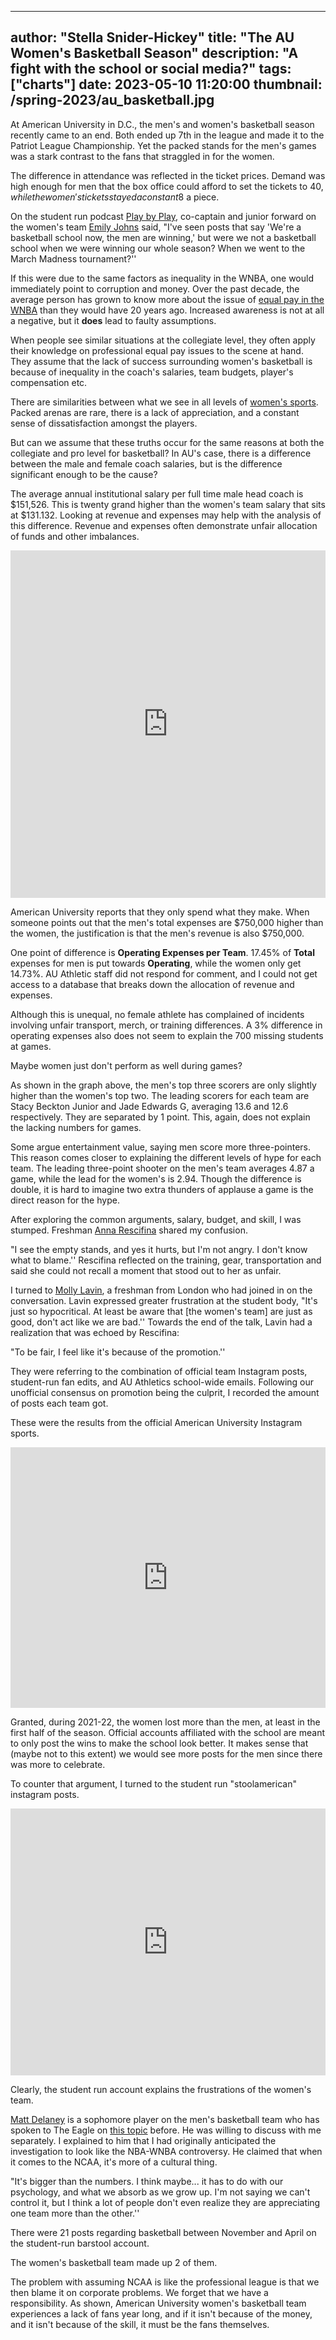 
---
author: "Stella Snider-Hickey"
title: "The AU Women's Basketball Season"
description: "A fight with the school or social media?"
tags: ["charts"]
date: 2023-05-10 11:20:00
thumbnail: /spring-2023/au_basketball.jpg
---


At American University in D.C., the men's and women's basketball season recently came to an end. Both ended up 7th in the league and made it to the Patriot League Championship. Yet the packed stands for the men's games was a stark contrast to the fans that straggled in for the women. 

The difference in attendance was reflected in the ticket prices. Demand was high enough for men that the box office could afford to set the tickets to 40$, while the women's tickets stayed a constant 8$ a piece. 

On the student run podcast [Play by Play](https://www.theeagleonline.com/article/2023/03/play-by-play-episode-2-basketball-with-emily-johns-and-kayla-henning), co-captain and junior forward on the women's team [Emily Johns](https://aueagles.com/sports/womens-basketball/roster/emily-johns/5776) said, "I've seen posts that say 'We're a basketball school now, the men are winning,' but were we not a basketball school when we were winning our whole season? When we went to the March Madness tournament?''

If this were due to the same factors as inequality in the WNBA, one would immediately point to corruption and money. Over the past decade, the average person has grown to know more about the issue of [equal pay in the WNBA](https://www.washingtonpost.com/sports/2022/03/25/wnba-overseas-brittney-griner-pay/) than they would have 20 years ago. Increased awareness is not at all a negative, but it **does** lead to faulty assumptions.

When people see similar situations at the collegiate level, they often apply their knowledge on professional equal pay issues to the scene at hand. They assume that the lack of success surrounding women's basketball is because of inequality in the coach's salaries, team budgets, player's compensation etc. 

There are similarities between what we see in all levels of [women's sports](https://www.washingtonpost.com/opinions/womens-sports-coverage-lacking/2011/06/10/AGk2kLPH_story.html). Packed arenas are rare, there is a lack of appreciation, and a constant sense of dissatisfaction amongst the players. 

But can we assume that these truths occur for the same reasons at both the collegiate and pro level for basketball? In AU's case, there is a difference between the male and female coach salaries, but is the difference significant enough to be the cause?

The average annual institutional salary per full time male head coach is $151,526. This is twenty grand higher than the women's team salary that sits at $131.132. Looking at revenue and expenses may help with the analysis of this difference. Revenue and expenses often demonstrate unfair allocation of funds and other imbalances.

<iframe title="Revenue and Expenses" aria-label="Table" id="datawrapper-chart-ong4m" src="https://datawrapper.dwcdn.net/ong4m/1/" scrolling="no" frameborder="0" style="width: 0; min-width: 100% !important; border: none;" height="556" data-external="1"></iframe><script type="text/javascript">!function(){"use strict";window.addEventListener("message",(function(a){if(void 0!==a.data["datawrapper-height"]){var e=document.querySelectorAll("iframe");for(var t in a.data["datawrapper-height"])for(var r=0;r<e.length;r++)if(e[r].contentWindow===a.source){var i=a.data["datawrapper-height"][t]+"px";e[r].style.height=i}}}))}();</script>

American University reports that they only spend what they make. When someone points out that the men's total expenses are $750,000 higher than the women, the justification is that the men's revenue is also $750,000. 

One point of difference is **Operating Expenses per Team**. 17.45% of **Total** expenses for men is put towards **Operating**, while the women only get 14.73%. AU Athletic staff did not respond for comment, and I could not get access to a database that breaks down the allocation of revenue and expenses.

Although this is unequal, no female athlete has complained of incidents involving unfair transport, merch, or training differences. A 3% difference in operating expenses also does not seem to explain the 700 missing students at games.

Maybe women just don't perform as well during games?

<div class="flourish-embed flourish-scatter" data-src="visualisation/13584295"><script src="https://public.flourish.studio/resources/embed.js"></script></div>

As shown in the graph above, the men's top three scorers are only slightly higher than the women's top two. The leading scorers for each team are Stacy Beckton Junior and Jade Edwards G, averaging 13.6 and 12.6 respectively. They are separated by 1 point. This, again, does not explain the lacking numbers for games.

Some argue entertainment value, saying men score more three-pointers. This reason comes closer to explaining the different levels of hype for each team. The leading three-point shooter on the men's team averages 4.87 a game, while the lead for the women's is 2.94. Though the difference is double, it is hard to imagine two extra thunders of applause a game is the direct reason for the hype.

After exploring the common arguments, salary, budget, and skill, I was stumped. Freshman [Anna Rescifina](https://aueagles.com/sports/womens-basketball/roster/anna-rescifina/5986) shared my confusion. 

"I see the empty stands, and yes it hurts, but I'm not angry. I don't know what to blame.'' Rescifina reflected on the training, gear, transportation and said she could not recall a moment that stood out to her as unfair.

I turned to [Molly Lavin](https://aueagles.com/sports/womens-basketball/roster/molly-lavin/5990), a freshman from London who had joined in on the conversation. Lavin expressed greater frustration at the student body, "It's just so hypocritical. At least be aware that [the women's team] are just as good, don't act like we are bad.'' Towards the end of the talk, Lavin had a realization that was echoed by Rescifina:

"To be fair, I feel like it's because of the promotion.''

They were referring to the combination of official team Instagram posts, student-run fan edits, and AU Athletics school-wide emails. Following our unofficial consensus on promotion being the culprit, I recorded the amount of posts each team got.

These were the results from the official American University Instagram sports.

<iframe title="Official Social Media Promotion- Monthly Ratios" aria-label="Multiple Pies" id="datawrapper-chart-Dk8bw" src="https://datawrapper.dwcdn.net/Dk8bw/2/" scrolling="no" frameborder="0" style="width: 0; min-width: 100% !important; border: none;" height="417" data-external="1"></iframe><script type="text/javascript">!function(){"use strict";window.addEventListener("message",(function(a){if(void 0!==a.data["datawrapper-height"]){var e=document.querySelectorAll("iframe");for(var t in a.data["datawrapper-height"])for(var r=0;r<e.length;r++)if(e[r].contentWindow===a.source){var i=a.data["datawrapper-height"][t]+"px";e[r].style.height=i}}}))}();
</script>

Granted, during 2021-22, the women lost more than the men, at least in the first half of the season. Official accounts affiliated with the school are meant to only post the wins to make the school look better. It makes sense that (maybe not to this extent) we would see more posts for the men since there was more to celebrate.

To counter that argument, I turned to the student run "stoolamerican" instagram posts.

<iframe title="Student Online Support- Monthly Ratios" aria-label="Multiple Pies" id="datawrapper-chart-dAFqi" src="https://datawrapper.dwcdn.net/dAFqi/1/" scrolling="no" frameborder="0" style="width: 0; min-width: 100% !important; border: none;" height="427" data-external="1"></iframe><script type="text/javascript">!function(){"use strict";window.addEventListener("message",(function(a){if(void 0!==a.data["datawrapper-height"]){var e=document.querySelectorAll("iframe");for(var t in a.data["datawrapper-height"])for(var r=0;r<e.length;r++)if(e[r].contentWindow===a.source){var i=a.data["datawrapper-height"][t]+"px";e[r].style.height=i}}}))}();
</script>

Clearly, the student run account explains the frustrations of the women's team. 

[Matt Delaney](https://aueagles.com/sports/mens-basketball/roster/matt-delaney/6044) is a sophomore player on the men's basketball team who has spoken to The Eagle on [this topic](https://www.theeagleonline.com/article/2023/03/with-mens-basketball-in-the-spotlight-this-season-fans-and-community-express-hope-for-increased-attention-to-womens-basketball) before. He was willing to discuss with me separately. I explained to him that I had originally anticipated the investigation to look like the NBA-WNBA controversy. He claimed that when it comes to the NCAA, it's more of a cultural thing.

"It's bigger than the numbers. I think maybe... it has to do with our psychology, and what we absorb as we grow up. I'm not saying we can't control it, but I think a lot of people don't even realize they are appreciating one team more than the other.''

There were 21 posts regarding basketball between November and April on the student-run barstool account. 

The women's basketball team made up 2 of them. 

The problem with assuming NCAA is like the professional league is that we then blame it on corporate problems. We forget that we have a responsibility. As shown, American University women's basketball team experiences a lack of fans year long, and if it isn't because of the money, and it isn't because of the skill, it must be the fans themselves.



